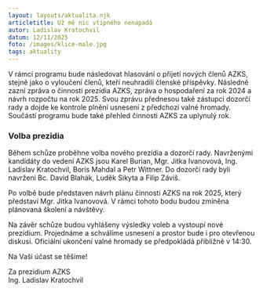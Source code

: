 ```yaml
---
layout: layouts/aktualita.njk
articletitle: Už mě nic vtipného nenapadá
autor: Ladislav Kratochvil
datum: 12/11/2025
foto: /images/klice-male.jpg
tags: aktuality
---
```

    


V rámci programu bude následovat hlasování o přijetí nových členů AZKS, stejně jako o vyloučení členů, kteří neuhradili členské příspěvky. Následně zazní zpráva o činnosti prezídia AZKS, zpráva o hospodaření za rok 2024 a návrh rozpočtu na rok 2025. Svou zprávu přednesou také zástupci dozorčí rady a dojde ke kontrole plnění usnesení z předchozí valné hromady. Součástí programu bude také přehled činnosti AZKS za uplynulý rok.

### Volba prezidia

Během schůze proběhne volba nového prezídia a dozorčí rady. Navrženými kandidáty do vedení AZKS jsou Karel Burian, Mgr. Jitka Ivanovová, Ing. Ladislav Kratochvil, Boris Mahdal a Petr Wittner. Do dozorčí rady byli navrženi Bc. David Blahák, Luděk Sikyta a Filip Záviš.

Po volbě bude představen návrh plánu činnosti AZKS na rok 2025, který představí Mgr. Jitka Ivanovová. V rámci tohoto bodu budou zmíněna plánovaná školení a návštěvy.

Na závěr schůze budou vyhlášeny výsledky voleb a vystoupí nové prezídium. Projednáme a schválíme usnesení a prostor bude i pro otevřenou diskusi. Oficiální ukončení valné hromady se předpokládá přibližně v 14:30.

Na Vaši účast se těšíme!

Za prezídium AZKS   
Ing. Ladislav Kratochvil